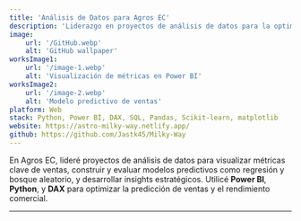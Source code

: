 ```yaml
---
title: 'Análisis de Datos para Agros EC'
description: 'Liderazgo en proyectos de análisis de datos para la optimización de ventas, utilizando Power BI y Python.'
image:
    url: '/GitHub.webp'
    alt: 'GitHub wallpaper'
worksImage1:
    url: '/image-1.webp'
    alt: 'Visualización de métricas en Power BI'
worksImage2:
    url: '/image-2.webp'
    alt: 'Modelo predictivo de ventas'
platform: Web
stack: Python, Power BI, DAX, SQL, Pandas, Scikit-learn, matplotlib
website: https://astro-milky-way.netlify.app/
github: https://github.com/Jastk45/Milky-Way
---
```


En Agros EC, lideré proyectos de análisis de datos para visualizar métricas clave de ventas, construir y evaluar modelos predictivos como regresión y bosque aleatorio, y desarrollar insights estratégicos. Utilicé **Power BI**, **Python**, y **DAX** para optimizar la predicción de ventas y el rendimiento comercial.

---